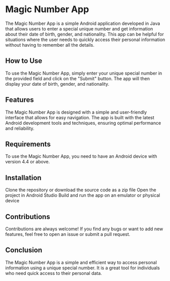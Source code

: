 # Magic Number App
The Magic Number App is a simple Android application developed in Java that allows users to enter a special unique number and get information about their date of birth, gender, and nationality. This app can be helpful for situations where the user needs to quickly access their personal information without having to remember all the details.

## How to Use
To use the Magic Number App, simply enter your unique special number in the provided field and click on the "Submit" button. The app will then display your date of birth, gender, and nationality.

## Features
The Magic Number App is designed with a simple and user-friendly interface that allows for easy navigation. The app is built with the latest Android development tools and techniques, ensuring optimal performance and reliability.

## Requirements
To use the Magic Number App, you need to have an Android device with version 4.4 or above.

## Installation
Clone the repository or download the source code as a zip file
Open the project in Android Studio
Build and run the app on an emulator or physical device

## Contributions
Contributions are always welcome! If you find any bugs or want to add new features, feel free to open an issue or submit a pull request.

## Conclusion
The Magic Number App is a simple and efficient way to access personal information using a unique special number. It is a great tool for individuals who need quick access to their personal data.





